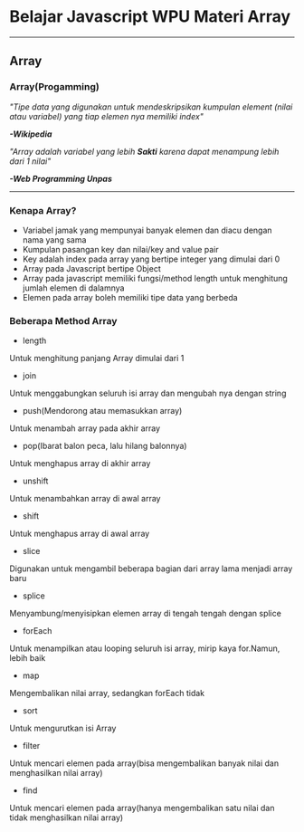 # Belajar Javascript WPU Materi Array
---
## Array
### Array(Progamming)
*"Tipe data yang digunakan untuk mendeskripsikan kumpulan element (nilai atau variabel) yang tiap elemen nya memiliki index"*


***-Wikipedia***

*"Array adalah variabel yang lebih **Sakti** karena dapat menampung lebih dari 1 nilai"*


***-Web Programming Unpas*** 

--- 
### Kenapa Array?
* Variabel jamak yang mempunyai banyak elemen dan diacu dengan nama yang sama
* Kumpulan pasangan key dan nilai/key and value pair
* Key adalah index pada array yang bertipe integer yang dimulai dari 0
* Array pada Javascript bertipe Object
* Array pada javascript memiliki fungsi/method length untuk menghitung jumlah elemen di dalamnya
* Elemen pada array boleh memiliki tipe data yang berbeda

### Beberapa Method Array
* length

Untuk menghitung panjang Array dimulai dari 1
* join

Untuk menggabungkan seluruh isi array dan mengubah nya dengan string
* push(Mendorong atau memasukkan array)


Untuk menambah array pada akhir array
* pop(Ibarat balon peca, lalu hilang balonnya)


Untuk menghapus array di akhir array
* unshift


Untuk menambahkan array di awal array
* shift


Untuk menghapus array di awal array
* slice


Digunakan untuk mengambil beberapa bagian dari array lama menjadi array baru
* splice


Menyambung/menyisipkan elemen array di tengah tengah dengan splice
* forEach


Untuk menampilkan atau looping seluruh isi array, mirip kaya for.Namun, lebih baik
* map


Mengembalikan nilai array, sedangkan forEach tidak
* sort


Untuk mengurutkan isi Array
* filter


Untuk mencari elemen pada array(bisa mengembalikan banyak nilai dan menghasilkan nilai array)
* find

Untuk mencari elemen pada array(hanya mengembalikan satu nilai dan tidak menghasilkan nilai array)

